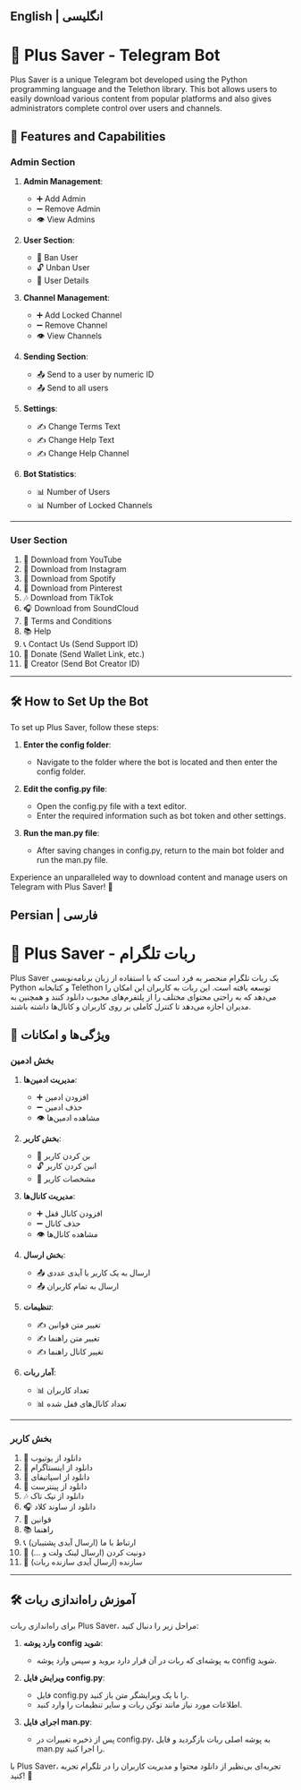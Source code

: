 ## English | انگلیسی
# 🌟 Plus Saver - Telegram Bot

<!-- ![Admin Panel]() -->

Plus Saver is a unique Telegram bot developed using the Python programming language and the Telethon library. This bot allows users to easily download various content from popular platforms and also gives administrators complete control over users and channels.

## 🚀 Features and Capabilities

### Admin Section

1. **Admin Management**:
   - ➕ Add Admin
   - ➖ Remove Admin 
   - 👁 View Admins

2. **User Section**:
   - 🚫 Ban User
   - 🔓 Unban User
   - 📝 User Details

3. **Channel Management**:
   - ➕ Add Locked Channel
   - ➖ Remove Channel
   - 👁 View Channels

4. **Sending Section**:
   - 📤 Send to a user by numeric ID
   - 📤 Send to all users

5. **Settings**:
   - ✍️ Change Terms Text
   - ✍️ Change Help Text
   - ✍️ Change Help Channel

6. **Bot Statistics**:
   - 📊 Number of Users
   - 📊 Number of Locked Channels

---

### User Section

1. 🎥 Download from YouTube
2. 📸 Download from Instagram
3. 🎵 Download from Spotify
4. 📌 Download from Pinterest
5. 🎶 Download from TikTok
6. 🎧 Download from SoundCloud
7. 📜 Terms and Conditions
8. 📚 Help
9. 📞 Contact Us (Send Support ID)
10. 💖 Donate (Send Wallet Link, etc.)
11. 👤 Creator (Send Bot Creator ID)

---

## 🛠 How to Set Up the Bot

To set up Plus Saver, follow these steps:

1. **Enter the config folder**:
   - Navigate to the folder where the bot is located and then enter the config folder.

2. **Edit the config.py file**:
   - Open the config.py file with a text editor.
   - Enter the required information such as bot token and other settings.

3. **Run the man.py file**:
   - After saving changes in config.py, return to the main bot folder and run the man.py file.

Experience an unparalleled way to download content and manage users on Telegram with Plus Saver! 🌈


## Persian | فارسی





# 🌟 Plus Saver - ربات تلگرام

<!-- ![پنل ادمین]() -->

Plus Saver یک ربات تلگرام منحصر به فرد است که با استفاده از زبان برنامه‌نویسی Python و کتابخانه Telethon توسعه یافته است. این ربات به کاربران این امکان را می‌دهد که به راحتی محتوای مختلف را از پلتفرم‌های محبوب دانلود کنند و همچنین به مدیران اجازه می‌دهد تا کنترل کاملی بر روی کاربران و کانال‌ها داشته باشند.

## 🚀 ویژگی‌ها و امکانات

### بخش ادمین

1. **مدیریت ادمین‌ها**:
   - ➕ افزودن ادمین
   - ➖ حذف ادمین 
   - 👁 مشاهده ادمین‌ها

2. **بخش کاربر**:
   - 🚫 بن کردن کاربر
   - 🔓 انبن کردن کاربر
   - 📝 مشخصات کاربر

3. **مدیریت کانال‌ها**:
   - ➕ افزودن کانال قفل
   - ➖ حذف کانال
   - 👁 مشاهده کانال‌ها

4. **بخش ارسال**:
   - 📤 ارسال به یک کاربر با آیدی عددی
   - 📤 ارسال به تمام کاربران

5. **تنظیمات**:
   - ✍️ تغییر متن قوانین
   - ✍️ تغییر متن راهنما
   - ✍️ تغییر کانال راهنما

6. **آمار ربات**:
   - 📊 تعداد کاربران
   - 📊 تعداد کانال‌های قفل شده

---

### بخش کاربر

1. 🎥 دانلود از یوتیوب
2. 📸 دانلود از اینستاگرام
3. 🎵 دانلود از اسپاتیفای
4. 📌 دانلود از پینترست
5. 🎶 دانلود از تیک تاک
6. 🎧 دانلود از ساوند کلاد
7. 📜 قوانین
8. 📚 راهنما
9. 📞 ارتباط با ما (ارسال آیدی پشتیبان)
10. 💖 دونیت کردن (ارسال لینک ولت و ...)
11. 👤 سازنده (ارسال آیدی سازنده ربات)

---

## 🛠️ آموزش راه‌اندازی ربات

برای راه‌اندازی ربات Plus Saver، مراحل زیر را دنبال کنید:

1. **وارد پوشه config شوید**:
   - به پوشه‌ای که ربات در آن قرار دارد بروید و سپس وارد پوشه config شوید.

2. **ویرایش فایل config.py**:
   - فایل config.py را با یک ویرایشگر متن باز کنید.
   - اطلاعات مورد نیاز مانند توکن ربات و سایر تنظیمات را وارد کنید.

3. **اجرای فایل man.py**:
   - پس از ذخیره تغییرات در config.py، به پوشه اصلی ربات بازگردید و فایل man.py را اجرا کنید.

با Plus Saver، تجربه‌ای بی‌نظیر از دانلود محتوا و مدیریت کاربران را در تلگرام تجربه کنید! 🌈
